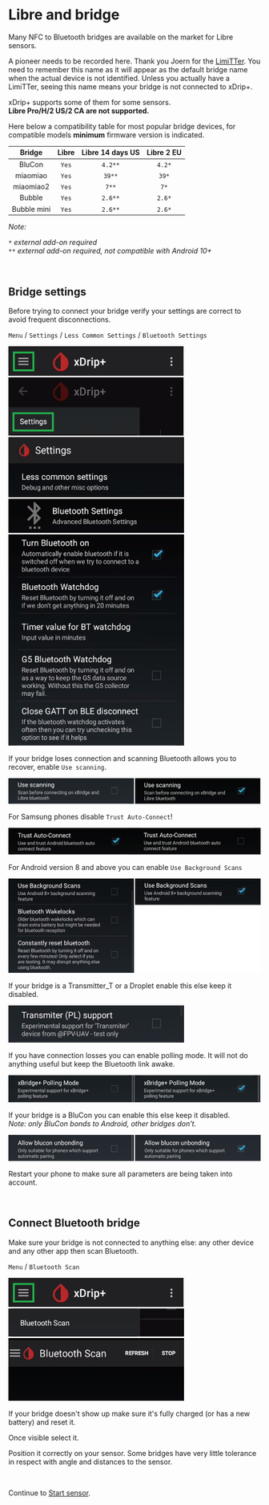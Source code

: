# Libre and bridge

Many NFC to Bluetooth bridges are available on the market for Libre sensors.

A pioneer needs to be recorded here. Thank you Joern for the [LimiTTer](https://github.com/JoernL/LimiTTer). You need to remember this name as it will appear as the default bridge name when the actual device is not identified. Unless you actually have a LimiTTer, seeing this name means your bridge is not connected to xDrip+.

xDrip+ supports some of them for some sensors.  
**Libre Pro/H/2 US/2 CA are not supported.**

Here below a compatibility table for most popular bridge devices, for compatible models **minimum** firmware version is indicated.

|   Bridge    | Libre | Libre 14 days US | Libre 2 EU |
| :---------: | :---: | :--------------: | :--------: |
|   BluCon    | `Yes` |     `4.2**`      |   `4.2*`   |
|  miaomiao   | `Yes` |      `39**`      |   `39*`    |
|  miaomiao2  | `Yes` |      `7**`       |    `7*`    |
|   Bubble    | `Yes` |     `2.6**`      |   `2.6*`   |
| Bubble mini | `Yes` |     `2.6**`      |   `2.6*`   |

*Note:*

*`*` external add-on required*  
*`**` external add-on required, not compatible with Android 10+*

</br>

## Bridge settings

Before trying to connect your bridge verify your settings are correct to avoid frequent disconnections.

`Menu` / `Settings` / `Less Common Settings` / `Bluetooth Settings`

<img src="../images/hamburger_menu.png" style="zoom:75%;" />

<img src="../images/M-S.png" style="zoom:75%;" />

<img src="../images/M-S-LCS.png" style="zoom:75%;" />

<img src="../images/M-S-LCS-BT.png" style="zoom:75%;" />

<img src="../images/M-S-LCS-BT-L1.png" style="zoom:75%;" />

If your bridge loses connection and scanning Bluetooth allows you to recover, enable `Use scanning`.

<img src="../images/M-S-LCS-BT-L2.png" style="zoom:75%;" />

For Samsung phones disable `Trust Auto-Connect`!

<img src="../images/M-S-LCS-BT-TAC.png" style="zoom:75%;" />

For Android version 8 and above you can enable `Use Background Scans`

<img src="../images/M-S-LCS-BT-L3.png" style="zoom:75%;" />

If your bridge is a Transmitter_T or a Droplet enable this else keep it disabled.

<img src="../images/M-S-LCS-BT-MK.png" style="zoom:75%;" />

If you have connection losses you can enable polling mode. It will not do anything useful but keep the Bluetooth link awake.

<img src="../images/M-S-LCS-BT-L4.png" style="zoom:75%;" />

If your bridge is a BluCon you can enable this else keep it disabled.  
*Note: only BluCon bonds to Android, other bridges don't.*

<img src="../images/M-S-LCS-BT-L5.png" style="zoom:75%;" />

</br>

Restart your phone to make sure all parameters are being taken into account.

</br>

## Connect Bluetooth bridge

Make sure your bridge is not connected to anything else: any other device and any other app then scan Bluetooth.

`Menu` / `Bluetooth Scan` 

<img src="../images/hamburger_menu.png" style="zoom:75%;" />

<img src="../images/M-BTS.png" style="zoom:75%;" />

<img src="../images/M-BTscan.png" style="zoom:75%;" />

If your bridge doesn't show up make sure it's fully charged (or has a new battery) and reset it.

Once visible select it.

Position it correctly on your sensor. Some bridges have very little tolerance in respect with angle and distances to the sensor.

</br>

Continue to [Start sensor](../startLsensor).
